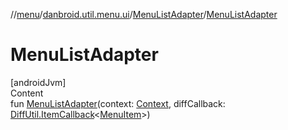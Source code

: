 //[menu](../../index.md)/[danbroid.util.menu.ui](../index.md)/[MenuListAdapter](index.md)/[MenuListAdapter](-menu-list-adapter.md)



# MenuListAdapter  
[androidJvm]  
Content  
fun [MenuListAdapter](-menu-list-adapter.md)(context: [Context](https://developer.android.com/reference/kotlin/android/content/Context.html), diffCallback: [DiffUtil.ItemCallback](https://developer.android.com/reference/kotlin/androidx/recyclerview/widget/DiffUtil.ItemCallback.html)<[MenuItem](../../danbroid.util.menu/-menu-item/index.md)>)  



